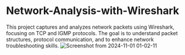# Network-Analysis-with-Wireshark
This project captures and analyzes network packets using Wireshark, focusing on TCP and IGMP protocols. The goal is to understand packet structures, protocol communication, and to enhance network troubleshooting skills.
![Screenshot from 2024-11-01 01-02-11](https://github.com/user-attachments/assets/017cca74-5265-4958-a7e5-c93612692847)
